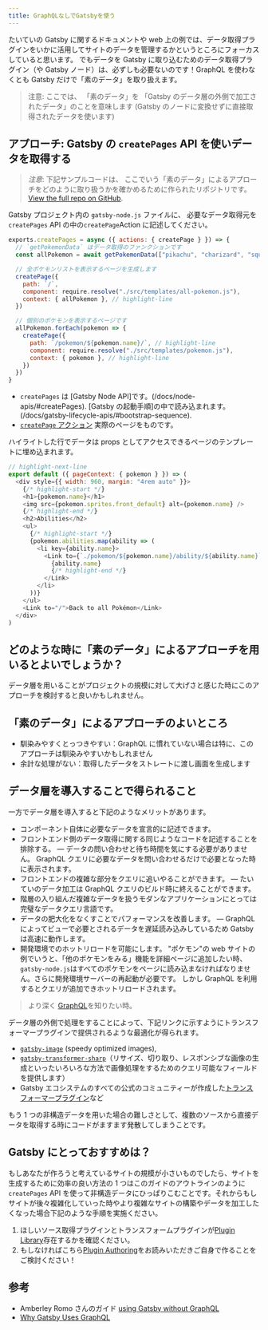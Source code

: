 ```yaml
---
title: GraphQLなしでGatsbyを使う
---
```


たいていの Gatsby に関するドキュメントや web 上の例では、データ取得プラグインをいかに活用してサイトのデータを管理するかというところにフォーカスしていると思います。 でもデータを Gatsby に取り込むためのデータ取得プラグイン（や Gatsby ノード）は、必ずしも必要ないのです！GraphQL を使わなくとも Gatsby だけで「素のデータ」を取り扱えます。

> 注意: ここでは、 「素のデータ」を 「Gatsby のデータ層の外側で加工されたデータ」のことを意味します (Gatsby のノードに変換せずに直接取得されたデータを使います)

## アプローチ: Gatsby の `createPages` API を使いデータを取得する

> _注意_: 下記サンプルコードは、 ここでいう「素のデータ」によるアプローチをどのように取り扱うかを確かめるために作られたリポジトリです。 [View the full repo on GitHub](https://github.com/jlengstorf/gatsby-with-unstructured-data).

Gatsby プロジェクト内の `gatsby-node.js` ファイルに、 必要なデータ取得元を `createPages` API の中の`createPage`Action に記述してください。

```javascript:title=gatsby-node.js
exports.createPages = async ({ actions: { createPage } }) => {
  // `getPokemonData` はデータ取得のファンクションです
  const allPokemon = await getPokemonData(["pikachu", "charizard", "squirtle"])

  // 全ポケモンリストを表示するページを生成します
  createPage({
    path: `/`,
    component: require.resolve("./src/templates/all-pokemon.js"),
    context: { allPokemon }, // highlight-line
  })

  // 個別のポケモンを表示するページです
  allPokemon.forEach(pokemon => {
    createPage({
      path: `/pokemon/${pokemon.name}/`, // highlight-line
      component: require.resolve("./src/templates/pokemon.js"),
      context: { pokemon }, // highlight-line
    })
  })
}
```

- `createPages` は [Gatsby Node API]です。(/docs/node-apis/#createPages). [Gatsby の起動手順]の中で読み込まれます。(/docs/gatsby-lifecycle-apis/#bootstrap-sequence).
- [`createPage` アクション](/docs/actions/#createPage) 実際のページをものです。

ハイライトした行でデータは props としてアクセスできるページのテンプレートに埋め込まれます。

```jsx:title=/src/templates/pokemon.js
// highlight-next-line
export default ({ pageContext: { pokemon } }) => (
  <div style={{ width: 960, margin: "4rem auto" }}>
    {/* highlight-start */}
    <h1>{pokemon.name}</h1>
    <img src={pokemon.sprites.front_default} alt={pokemon.name} />
    {/* highlight-end */}
    <h2>Abilities</h2>
    <ul>
      {/* highlight-start */}
      {pokemon.abilities.map(ability => (
        <li key={ability.name}>
          <Link to={`./pokemon/${pokemon.name}/ability/${ability.name}`}>
            {ability.name}
            {/* highlight-end */}
          </Link>
        </li>
      ))}
    </ul>
    <Link to="/">Back to all Pokémon</Link>
  </div>
)
```

## どのような時に「素のデータ」によるアプローチを用いるとよいでしょうか？

データ層を用いることがプロジェクトの規模に対して大げさと感じた時にこのアプローチを検討すると良いかもしれません。

## 「素のデータ」によるアプローチのよいところ

- 馴染みやすくとっつきやすい：GraphQL に慣れていない場合は特に、このアプローチは馴染みやすいかもしれません
- 余計な処理がない：取得したデータをストレートに渡し画面を生成します

## データ層を導入することで得られること

一方でデータ層を導入すると下記のようなメリットがあります。

- コンポーネント自体に必要なデータを宣言的に記述できます。
- フロントエンド側のデータ取得に関する同じようなコードを記述することを排除する。 — データの問い合わせと待ち時間を気にする必要がありません。 GraphQL クエリに必要なデータを問い合わせるだけで必要となった時に表示されます。
- フロントエンドの複雑な部分をクエリに追いやることができます。 — たいていのデータ加工は GraphQL クエリのビルド時に終えることができます。
- 階層の入り組んだ複雑なデータを扱うモダンなアプリケーションにとっては完璧なデータクエリ言語です。
- データの肥大化をなくすことでパフォーマンスを改善します。 — GraphQL によってビューで必要とされるデータを遅延読み込みしているため Gatsby は高速に動作します。
- 開発環境でのホットリロードを可能にします。 "ポケモン"の web サイトの例でいうと、「他のポケモンをみる」機能を詳細ページに追加したい時、`gatsby-node.js`はすべてのポケモンをページに読み込まなければなりません。さらに開発環境サーバーの再起動が必要です。 しかし GraphQL を利用するとクエリが追加できホットリロードされます。

> より深く [GraphQL](/docs/querying-with-graphql/)を知りたい時。

データ層の外側で処理をすることによって、下記リンクに示すようにトランスフォーマープラグインで提供されるような最適化が得られます。

- [`gatsby-image`](https://github.com/gatsbyjs/gatsby/tree/master/packages/gatsby-image) (speedy optimized images),
- [`gatsby-transformer-sharp`](https://github.com/gatsbyjs/gatsby/tree/master/packages/gatsby-transformer-sharp)（リサイズ、切り取り、レスポンシブな画像の生成といったいろいろな方法で画像処理をするためのクエリ可能なフィールドを提供します）
- Gatsby エコシステムのすべての公式のコミュニティーが作成した[トランスフォーマープラグイン](/plugins/?=transformer)など

もう 1 つの非構造データを用いた場合の難しさとして、複数のソースから直接データを取得する時にコードがますます発散してしまうことです。

## Gatsby にとっておすすめは？

もしあなたが作ろうと考えているサイトの規模が小さいものでしたら、サイトを生成するために効率の良い方法の 1 つはこのガイドのアウトラインのように`createPages` API を使って非構造データにひっぱりこむことです。それからもしサイトが後々複雑化していった時やより複雑なサイトの構築やデータを加工したくなった場合下記のような手順を実施ください。

1.  ほしいソース取得プラグインとトランスフォームプラグインが[Plugin Library](/plugins/)存在するかを確認ください。
2.  もしなければこちら[Plugin Authoring](/docs/creating-plugins/)をお読みいただきご自身で作ることをご検討ください！

## 参考

- Amberley Romo さんのガイド [using Gatsby without GraphQL](/blog/2018-10-25-using-gatsby-without-graphql/)
- [Why Gatsby Uses GraphQL](/docs/why-gatsby-uses-graphql/)
